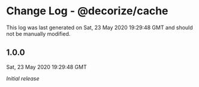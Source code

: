 # Change Log - @decorize/cache

This log was last generated on Sat, 23 May 2020 19:29:48 GMT and should not be manually modified.

## 1.0.0
Sat, 23 May 2020 19:29:48 GMT

*Initial release*

